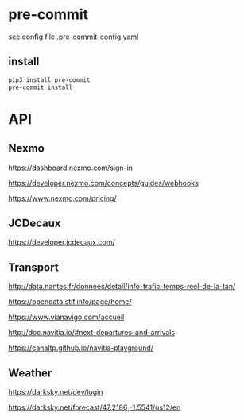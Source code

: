 # pre-commit

see config file [.pre-commit-config.yaml](.pre-commit-config.yaml)

## install

```bash
pip3 install pre-commit
pre-commit install
```

# API

## Nexmo

https://dashboard.nexmo.com/sign-in

https://developer.nexmo.com/concepts/guides/webhooks

https://www.nexmo.com/pricing/


## JCDecaux

https://developer.jcdecaux.com/

## Transport

http://data.nantes.fr/donnees/detail/info-trafic-temps-reel-de-la-tan/

https://opendata.stif.info/page/home/

https://www.vianavigo.com/accueil

http://doc.navitia.io/#next-departures-and-arrivals

https://canaltp.github.io/navitia-playground/

## Weather

https://darksky.net/dev/login

https://darksky.net/forecast/47.2186,-1.5541/us12/en
